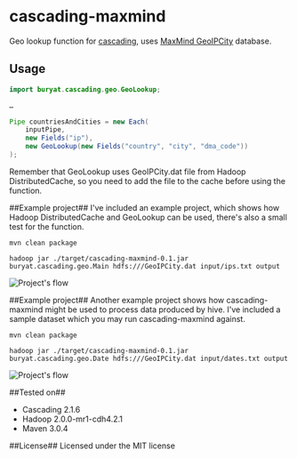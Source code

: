cascading-maxmind
=================
Geo lookup function for [cascading](http://www.cascading.org/), uses [MaxMind GeoIPCity](http://www.maxmind.com/en/city) database.


## Usage ##
```java
import buryat.cascading.geo.GeoLookup;

…

Pipe countriesAndCities = new Each(
	inputPipe,
	new Fields("ip"),
	new GeoLookup(new Fields("country", "city", "dma_code"))
);
```
	
Remember that GeoLookup uses GeoIPCity.dat file from Hadoop DistributedCache, so you need to add the file to the cache before using the function.

##Example project##
I've included an example project, which shows how Hadoop DistributedCache and GeoLookup can be used, there's also a small test for the function.

	mvn clean package
	
	hadoop jar ./target/cascading-maxmind-0.1.jar buryat.cascading.geo.Main hdfs:///GeoIPCity.dat input/ips.txt output
	

![Project's flow](https://raw.github.com/buryat/cascading-maxmind/master/dot/geo.png "Project's flow")

##Example project##
Another example project shows how cascading-maxmind might be used to process data produced by hive. I've included a sample dataset which you may run cascading-maxmind against.

	mvn clean package
	
	hadoop jar ./target/cascading-maxmind-0.1.jar buryat.cascading.geo.Date hdfs:///GeoIPCity.dat input/dates.txt output
	
![Project's flow](https://raw.github.com/buryat/cascading-maxmind/master/dot/date.png "Project's flow")
	
##Tested on##
* Cascading 2.1.6
* Hadoop 2.0.0-mr1-cdh4.2.1
* Maven 3.0.4

##License##
Licensed under the MIT license